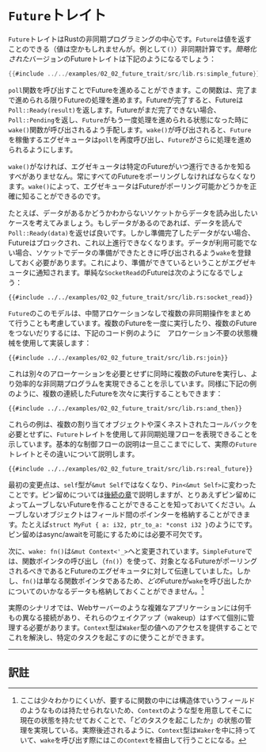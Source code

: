 <!-- # The `Future` Trait -->
# `Future`トレイト

<!-- The `Future` trait is at the center of asynchronous programming in Rust. -->
<!-- A `Future` is an asynchronous computation that can produce a value -->
<!-- (although that value may be empty, e.g. `()`). A *simplified* version of -->
<!-- the future trait might look something like this: -->

`Future`トレイトはRustの非同期プログラミングの中心です。`Future`は値を返すことのできる（値は空かもしれませんが。例として`()`）非同期計算です。*簡略化された*バージョンのFutureトレイトは下記のようになるでしょう：

```rust
{{#include ../../examples/02_02_future_trait/src/lib.rs:simple_future}}
```

<!-- Futures can be advanced by calling the `poll` function, which will drive the -->
<!-- future as far towards completion as possible. If the future completes, it -->
<!-- returns `Poll::Ready(result)`. If the future is not able to complete yet, it -->
<!-- returns `Poll::Pending` and arranges for the `wake()` function to be called -->
<!-- when the `Future` is ready to make more progress. When `wake()` is called, the -->
<!-- executor driving the `Future` will call `poll` again so that the `Future` can -->
<!-- make more progress. -->

`poll`関数を呼び出すことでFutureを進めることができます。この関数は、完了まで進められる限りFutureの処理を進めます。Futureが完了すると、Futureは`Poll::Ready(result)`を返します。Futureがまだ完了できない場合、`Poll::Pending`を返し、`Future`がもう一度処理を進められる状態になった時に`wake()`関数が呼び出されるよう手配します。`wake()`が呼び出されると、`Future`を稼働するエグゼキュータは`poll`を再度呼び出し、`Future`がさらに処理を進められるようにします。

<!-- Without `wake()`, the executor would have no way of knowing when a particular -->
<!-- future could make progress, and would have to be constantly polling every -->
<!-- future. With `wake()`, the executor knows exactly which futures are ready to -->
<!-- be `poll`ed. -->

`wake()`がなければ、エグゼキュータは特定のFutureがいつ進行できるかを知るすべがありませなん。常にすべてのFutureをポーリングしなければならなくなります。`wake()`によって、エグゼキュータはFutureがポーリング可能かどうかを正確に知ることができるのです。

<!-- For example, consider the case where we want to read from a socket that may -->
<!-- or may not have data available already. If there is data, we can read it -->
<!-- in and return `Poll::Ready(data)`, but if no data is ready, our future is -->
<!-- blocked and can no longer make progress. When no data is available, we -->
<!-- must register `wake` to be called when data becomes ready on the socket, -->
<!-- which will tell the executor that our future is ready to make progress. -->
<!-- A simple `SocketRead` future might look something like this: -->

たとえば、データがあるかどうかわからないソケットからデータを読み出したいケースを考えてみましょう。もしデータがあるのであれば、データを読んで`Poll::Ready(data)`を返せば良いです。しかし準備完了したデータがない場合、Futureはブロックされ、これ以上進行できなくなります。データが利用可能でない場合、ソケットでデータの準備ができたときに呼び出されるよう`wake`を登録しておく必要があります。これにより、準備ができているということがエグゼキュータに通知されます。単純な`SocketRead`のFutureは次のようになるでしょう：

```rust,ignore
{{#include ../../examples/02_02_future_trait/src/lib.rs:socket_read}}
```

<!-- This model of `Future`s allows for composing together multiple asynchronous -->
<!-- operations without needing intermediate allocations. Running multiple futures -->
<!-- at once or chaining futures together can be implemented via allocation-free -->
<!-- state machines, like this: -->

`Future`のこのモデルは、中間アロケーションなしで複数の非同期操作をまとめて行うことも考慮しています。複数のFutureを一度に実行したり、複数のFutureをつないだりするには、下記のコード例のように　アロケーション不要の状態機械を使用して実装します：

```rust,ignore
{{#include ../../examples/02_02_future_trait/src/lib.rs:join}}
```

<!-- This shows how multiple futures can be run simultaneously without needing -->
<!-- separate allocations, allowing for more efficient asynchronous programs. -->
<!-- Similarly, multiple sequential futures can be run one after another, like this: -->

これは別々のアローケーションを必要とせずに同時に複数のFutureを実行し、より効率的な非同期プログラムを実現できることを示しています。同様に下記の例のように、複数の連続したFutureを次々に実行することもできます：

```rust,ignore
{{#include ../../examples/02_02_future_trait/src/lib.rs:and_then}}
```

<!-- These examples show how the `Future` trait can be used to express asynchronous -->
<!-- control flow without requiring multiple allocated objects and deeply nested -->
<!-- callbacks. With the basic control-flow out of the way, let's talk about the -->
<!-- real `Future` trait and how it is different. -->

これらの例は、複数の割り当てオブジェクトや深くネストされたコールバックを必要とせずに、`Future`トレイトを使用して非同期処理フローを表現できることを示しています。基本的な制御フローの説明は一旦ここまでにして、実際の`Future`トレイトとその違いについて説明します。

```rust,ignore
{{#include ../../examples/02_02_future_trait/src/lib.rs:real_future}}
```

<!-- The first change you'll notice is that our `self` type is no longer `&mut Self`, -->
<!-- but has changed to `Pin<&mut Self>`. We'll talk more about pinning in [a later -->
<!-- section][pinning], but for now know that it allows us to create futures that -->
<!-- are immovable. Immovable objects can store pointers between their fields, -->
<!-- e.g. `struct MyFut { a: i32, ptr_to_a: *const i32 }`. Pinning is necessary -->
<!-- to enable async/await. -->

最初の変更点は、`self`型が`&mut Self`ではなくなり、`Pin<&mut Self>`に変わったことです。ピン留めについては[後続の章][pinning]で説明しますが、とりあえずピン留めによってムーブしないFutureを作ることができることを知っておいてください。ムーブしないオブジェクトはフィールド間のポインターを格納することができます。たとえば`struct MyFut { a: i32, ptr_to_a: *const i32 }`のようにです。ピン留めはasync/awaitを可能にするためには必要不可欠です。

<!-- Secondly, `wake: fn()` has changed to `&mut Context<'_>`. In `SimpleFuture`, -->
<!-- we used a call to a function pointer (`fn()`) to tell the future executor that -->
<!-- the future in question should be polled. However, since `fn()` is just a -->
<!-- function pointer, it can't store any data about *which* `Future` called `wake`. -->

次に、`wake: fn()`は`&mut Context<'_>`へと変更されています。`SimpleFuture`では、関数ポインタの呼び出し（`fn()`）を使って、対象となるFutureがポーリングされるべきであるとFutureのエグゼキュータに対して伝達していました。しかし、`fn()`は単なる関数ポインタであるため、*どの*Futureが`wake`を呼び出したかについてのいかなるデータも格納しておくことができません。[^1]

<!-- In a real-world scenario, a complex application like a web server may have -->
<!-- thousands of different connections whose wakeups should all be -->
<!-- managed separately. The `Context` type solves this by providing access to -->
<!-- a value of type `Waker`, which can be used to wake up a specific task. -->

実際のシナリオでは、Webサーバーのような複雑なアプリケーションには何千もの異なる接続があり、それらのウェイクアップ（wakeup）はすべて個別に管理する必要があります。`Context`型は`Waker`型の値へのアクセスを提供することでこれを解決し、特定のタスクを起こすのに使うことができます。

[pinning]: ../04_pinning/01_chapter.md

---

## 訳註

[^1]: ここは少々わかりにくいが、要するに関数の中には構造体でいうフィールドのようなものは持たせられないため、`Context`のような型を用意してそこに現在の状態を持たせておくことで、「どのタスクを起こしたか」の状態の管理を実現している。実際後述されるように、`Context`型は`Waker`を中に持っていて、`wake`を呼び出す際にはこの`Context`を経由して行うことになる。
